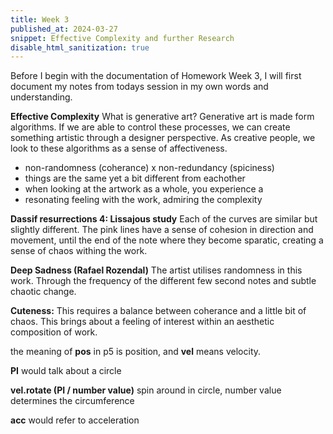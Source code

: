 ```yaml
---
title: Week 3 
published_at: 2024-03-27
snippet: Effective Complexity and further Research
disable_html_sanitization: true
---
```


Before I begin with the documentation of Homework Week 3, I will first document my notes from todays session in my own words and understanding.

**Effective Complexity**
What is generative art? Generative art is made form algorithms. If we are able to control these processes, we can create something artistic through a designer perspective. As creative people, we look to these algorithms as a sense of affectiveness.

- non-randomness (coherance) x non-redundancy (spiciness)
- things are the same yet a bit different from eachother
- when looking at the artwork as a whole, you experience a
- resonating feeling with the work, admiring the complexity

**Dassif resurrections 4: Lissajous study** Each of the curves are similar but slightly different. The pink lines have a sense of cohesion in direction and movement, until the end of the note where they become sparatic, creating a sense of chaos withing the work.

**Deep Sadness (Rafael Rozendal)** The artist utilises randomness in this work. Through the frequency of the different few second notes and subtle chaotic change.

**Cuteness:** This requires a balance between coherance and a little bit of chaos. This brings about a feeling of interest within an aesthetic composition of work.

the meaning of **pos** in p5 is position, and **vel** means velocity.

**PI** would talk about a circle

**vel.rotate (PI / number value)** spin around in circle, number value determines the circumference

**acc** would refer to acceleration


 